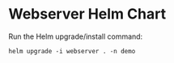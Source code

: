 # Webserver Helm Chart

Run the Helm upgrade/install command:
    
    helm upgrade -i webserver . -n demo






























